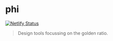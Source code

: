# phi

[![Netlify Status](https://api.netlify.com/api/v1/badges/e95c402d-e2d6-4ccc-b2a1-764ec566a448/deploy-status)](https://app.netlify.com/sites/phi-tools/deploys)

> Design tools focussing on the golden ratio.

